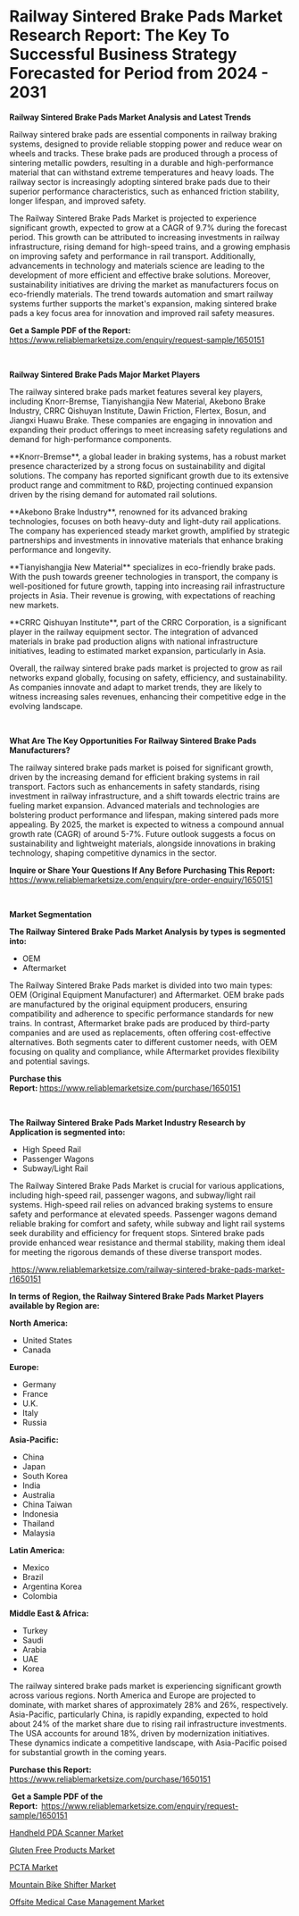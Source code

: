 <p><h1>Railway Sintered Brake Pads Market Research Report: The Key To Successful Business Strategy Forecasted for Period from 2024 - 2031</h1></p><p><strong>Railway Sintered Brake Pads Market Analysis and Latest Trends</strong></p>
<p><p>Railway sintered brake pads are essential components in railway braking systems, designed to provide reliable stopping power and reduce wear on wheels and tracks. These brake pads are produced through a process of sintering metallic powders, resulting in a durable and high-performance material that can withstand extreme temperatures and heavy loads. The railway sector is increasingly adopting sintered brake pads due to their superior performance characteristics, such as enhanced friction stability, longer lifespan, and improved safety.</p><p>The Railway Sintered Brake Pads Market is projected to experience significant growth, expected to grow at a CAGR of 9.7% during the forecast period. This growth can be attributed to increasing investments in railway infrastructure, rising demand for high-speed trains, and a growing emphasis on improving safety and performance in rail transport. Additionally, advancements in technology and materials science are leading to the development of more efficient and effective brake solutions. Moreover, sustainability initiatives are driving the market as manufacturers focus on eco-friendly materials. The trend towards automation and smart railway systems further supports the market's expansion, making sintered brake pads a key focus area for innovation and improved rail safety measures.</p></p>
<p><strong>Get a Sample PDF of the Report:&nbsp;</strong> <a href="https://www.reliablemarketsize.com/enquiry/request-sample/1650151?utm_campaign=1127&utm_medium=2&utm_source=Github&utm_content=ia&utm_term=26092024&utm_id=railway-sintered-brake-pads">https://www.reliablemarketsize.com/enquiry/request-sample/1650151</a></p>
<p>&nbsp;</p>
<p><strong>Railway Sintered Brake Pads Major Market Players</strong></p>
<p><p>The railway sintered brake pads market features several key players, including Knorr-Bremse, Tianyishangjia New Material, Akebono Brake Industry, CRRC Qishuyan Institute, Dawin Friction, Flertex, Bosun, and Jiangxi Huawu Brake. These companies are engaging in innovation and expanding their product offerings to meet increasing safety regulations and demand for high-performance components.</p><p>**Knorr-Bremse**, a global leader in braking systems, has a robust market presence characterized by a strong focus on sustainability and digital solutions. The company has reported significant growth due to its extensive product range and commitment to R&D, projecting continued expansion driven by the rising demand for automated rail solutions.</p><p>**Akebono Brake Industry**, renowned for its advanced braking technologies, focuses on both heavy-duty and light-duty rail applications. The company has experienced steady market growth, amplified by strategic partnerships and investments in innovative materials that enhance braking performance and longevity.</p><p>**Tianyishangjia New Material** specializes in eco-friendly brake pads. With the push towards greener technologies in transport, the company is well-positioned for future growth, tapping into increasing rail infrastructure projects in Asia. Their revenue is growing, with expectations of reaching new markets.</p><p>**CRRC Qishuyan Institute**, part of the CRRC Corporation, is a significant player in the railway equipment sector. The integration of advanced materials in brake pad production aligns with national infrastructure initiatives, leading to estimated market expansion, particularly in Asia.</p><p>Overall, the railway sintered brake pads market is projected to grow as rail networks expand globally, focusing on safety, efficiency, and sustainability. As companies innovate and adapt to market trends, they are likely to witness increasing sales revenues, enhancing their competitive edge in the evolving landscape.</p></p>
<p>&nbsp;</p>
<p><strong>What Are The Key Opportunities For Railway Sintered Brake Pads Manufacturers?</strong></p>
<p><p>The railway sintered brake pads market is poised for significant growth, driven by the increasing demand for efficient braking systems in rail transport. Factors such as enhancements in safety standards, rising investment in railway infrastructure, and a shift towards electric trains are fueling market expansion. Advanced materials and technologies are bolstering product performance and lifespan, making sintered pads more appealing. By 2025, the market is expected to witness a compound annual growth rate (CAGR) of around 5-7%. Future outlook suggests a focus on sustainability and lightweight materials, alongside innovations in braking technology, shaping competitive dynamics in the sector.</p></p>
<p><strong>Inquire or Share Your Questions If Any Before Purchasing This Report:</strong> <a href="https://www.reliablemarketsize.com/enquiry/pre-order-enquiry/1650151?utm_campaign=1127&utm_medium=2&utm_source=Github&utm_content=ia&utm_term=26092024&utm_id=railway-sintered-brake-pads">https://www.reliablemarketsize.com/enquiry/pre-order-enquiry/1650151</a></p>
<p>&nbsp;</p>
<p><strong>Market Segmentation</strong></p>
<p><strong>The Railway Sintered Brake Pads Market Analysis by types is segmented into:</strong></p>
<p><ul><li>OEM</li><li>Aftermarket</li></ul></p>
<p><p>The Railway Sintered Brake Pads market is divided into two main types: OEM (Original Equipment Manufacturer) and Aftermarket. OEM brake pads are manufactured by the original equipment producers, ensuring compatibility and adherence to specific performance standards for new trains. In contrast, Aftermarket brake pads are produced by third-party companies and are used as replacements, often offering cost-effective alternatives. Both segments cater to different customer needs, with OEM focusing on quality and compliance, while Aftermarket provides flexibility and potential savings.</p></p>
<p><strong>Purchase this Report:&nbsp;</strong><a href="https://www.reliablemarketsize.com/purchase/1650151?utm_campaign=1127&utm_medium=2&utm_source=Github&utm_content=ia&utm_term=26092024&utm_id=railway-sintered-brake-pads">https://www.reliablemarketsize.com/purchase/1650151</a></p>
<p>&nbsp;</p>
<p><strong>The Railway Sintered Brake Pads Market Industry Research by Application is segmented into:</strong></p>
<p><ul><li>High Speed Rail</li><li>Passenger Wagons</li><li>Subway/Light Rail</li></ul></p>
<p><p>The Railway Sintered Brake Pads Market is crucial for various applications, including high-speed rail, passenger wagons, and subway/light rail systems. High-speed rail relies on advanced braking systems to ensure safety and performance at elevated speeds. Passenger wagons demand reliable braking for comfort and safety, while subway and light rail systems seek durability and efficiency for frequent stops. Sintered brake pads provide enhanced wear resistance and thermal stability, making them ideal for meeting the rigorous demands of these diverse transport modes.</p></p>
<p><a href="https://www.reliablemarketsize.com/railway-sintered-brake-pads-market-r1650151?utm_campaign=1127&utm_medium=2&utm_source=Github&utm_content=ia&utm_term=26092024&utm_id=railway-sintered-brake-pads">&nbsp;https://www.reliablemarketsize.com/railway-sintered-brake-pads-market-r1650151</a></p>
<p><strong>In terms of Region, the Railway Sintered Brake Pads Market Players available by Region are:</strong></p>
<p>
    <p> <strong> North America: </strong>
        <ul>
            <li>United States</li>
            <li>Canada</li>
        </ul>
        </p> 
    <p> <strong> Europe: </strong>
        <ul>
            <li>Germany</li>
            <li>France</li>
            <li>U.K.</li>
            <li>Italy</li>
            <li>Russia</li>
        </ul>
        </p> 
    <p> <strong> Asia-Pacific: </strong>
        <ul>
            <li>China</li>
            <li>Japan</li>
            <li>South Korea</li>
            <li>India</li>
            <li>Australia</li>
            <li>China Taiwan</li>
            <li>Indonesia</li>
            <li>Thailand</li>
            <li>Malaysia</li>
        </ul>
        </p> 
    <p> <strong> Latin America: </strong>
        <ul>
            <li>Mexico</li>
            <li>Brazil</li>
            <li>Argentina Korea</li>
            <li>Colombia</li>
        </ul>
        </p> 
    <p> <strong> Middle East & Africa: </strong>
        <ul>
            <li>Turkey</li>
            <li>Saudi</li>
            <li>Arabia</li>
            <li>UAE</li>
            <li>Korea</li>
        </ul>
    </p>
    </p>
<p><p>The railway sintered brake pads market is experiencing significant growth across various regions. North America and Europe are projected to dominate, with market shares of approximately 28% and 26%, respectively. Asia-Pacific, particularly China, is rapidly expanding, expected to hold about 24% of the market share due to rising rail infrastructure investments. The USA accounts for around 18%, driven by modernization initiatives. These dynamics indicate a competitive landscape, with Asia-Pacific poised for substantial growth in the coming years.</p></p>
<p><strong>Purchase this Report: </strong><a href="https://www.reliablemarketsize.com/purchase/1650151?utm_campaign=1127&utm_medium=2&utm_source=Github&utm_content=ia&utm_term=26092024&utm_id=railway-sintered-brake-pads">https://www.reliablemarketsize.com/purchase/1650151</a></p>
<p>&nbsp;<strong>Get a Sample PDF of the Report:&nbsp;&nbsp;</strong><a href="https://www.reliablemarketsize.com/enquiry/request-sample/1650151?utm_campaign=1127&utm_medium=2&utm_source=Github&utm_content=ia&utm_term=26092024&utm_id=railway-sintered-brake-pads">https://www.reliablemarketsize.com/enquiry/request-sample/1650151</a></p>
<p><strong></strong></p>
<p><p><a href="https://issuu.com/reportprime-2/docs/handheld-pda-scanner-market-size-20_2b8e3f77b542e7?utm_campaign=1127&utm_medium=2&utm_source=Github&utm_content=ia&utm_term=26092024&utm_id=railway-sintered-brake-pads">Handheld PDA Scanner Market</a></p><p><a href="https://www.linkedin.com/pulse/gluten-free-products-market-outlook-share-analysis-growth-npqof?trackingId=gEbj7rwNR5akJJMayn5Mxw%3D%3D&utm_campaign=1127&utm_medium=2&utm_source=Github&utm_content=ia&utm_term=26092024&utm_id=railway-sintered-brake-pads">Gluten Free Products Market</a></p><p><a href="https://www.linkedin.com/pulse/insights-pcta-industry-market-financial-status-size-revenue-td5ve?trackingId=fNDJCaGvToSop0LpdTtGWg%3D%3D&utm_campaign=1127&utm_medium=2&utm_source=Github&utm_content=ia&utm_term=26092024&utm_id=railway-sintered-brake-pads">PCTA Market</a></p><p><a href="https://issuu.com/reportprime-2/docs/mountain-bike-shifter-market-size-2_3bbefde27de76f?utm_campaign=1127&utm_medium=2&utm_source=Github&utm_content=ia&utm_term=26092024&utm_id=railway-sintered-brake-pads">Mountain Bike Shifter Market</a></p><p><a href="https://www.linkedin.com/pulse/navigating-global-offsite-medical-case-management-market-gsnke?trackingId=WSsKNnuuRM%2BdGsJ4RauFMQ%3D%3D&utm_campaign=1127&utm_medium=2&utm_source=Github&utm_content=ia&utm_term=26092024&utm_id=railway-sintered-brake-pads">Offsite Medical Case Management Market</a></p></p>